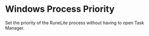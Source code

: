 # Windows Process Priority

Set the priority of the RuneLite process without having to open Task Manager.

